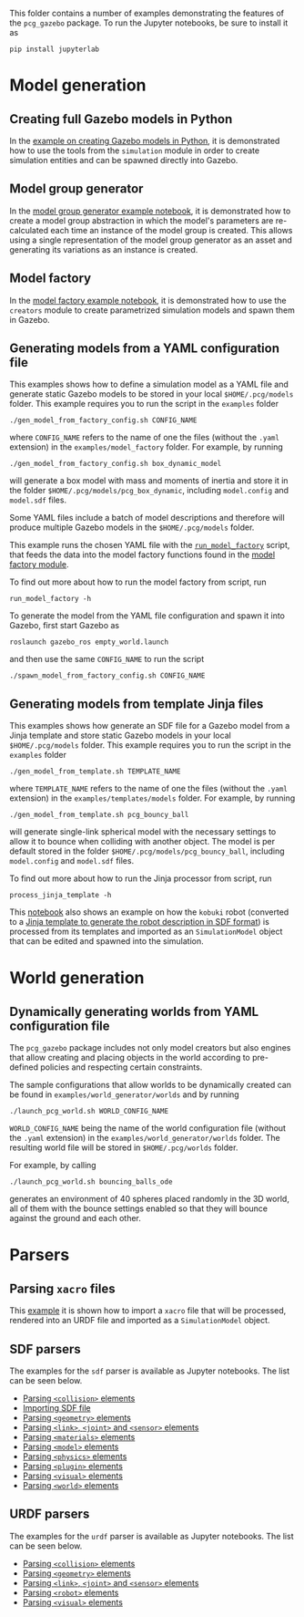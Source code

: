 This folder contains a number of examples demonstrating the features
of the `pcg_gazebo` package.
To run the Jupyter notebooks, be sure to install it as

```
pip install jupyterlab
```

# Model generation

## Creating full Gazebo models in Python

In the [example on creating Gazebo models in Python](https://github.com/boschresearch/pcg_gazebo/blob/master/examples/sim_creating_models_with_jupyter_notebooks.ipynb), it is demonstrated how to use the tools from the `simulation` module in order to create simulation entities and can be spawned directly into Gazebo.

## Model group generator

In the [model group generator example notebook](https://github.com/boschresearch/pcg_gazebo/blob/master/examples/sim_model_group_generators.ipynb), it is demonstrated how to create a model group abstraction in which the model's parameters are re-calculated each time an instance of the model group is created. 
This allows using a single representation of the model group generator as an asset and generating its variations as an instance is created.

## Model factory

In the [model factory example notebook](https://github.com/boschresearch/pcg_gazebo/blob/master/examples/sim_model_factory.ipynb), it is demonstrated how to use the `creators` module to create parametrized simulation models and spawn them in Gazebo.

## Generating models from a YAML configuration file

This examples shows how to define a simulation model as a YAML file
and generate static Gazebo models to be stored in your local `$HOME/.pcg/models`
folder.
This example requires you to run the script in the `examples` folder

```
./gen_model_from_factory_config.sh CONFIG_NAME
``` 
 
where `CONFIG_NAME` refers to the name of one the files (without the `.yaml` 
extension) in the `examples/model_factory` folder.
For example, by running

```
./gen_model_from_factory_config.sh box_dynamic_model
```

will generate a box model with mass and moments of inertia and store it in
the folder `$HOME/.pcg/models/pcg_box_dynamic`, including `model.config` and 
`model.sdf` files.

Some YAML files include a batch of model descriptions and therefore will
produce multiple Gazebo models in the `$HOME/.pcg/models` folder.

This example runs the chosen YAML file with the [`run_model_factory`](https://github.com/boschresearch/pcg_gazebo/blob/master/scripts/run_model_factory) script,
that feeds the data into the model factory functions found in the [model factory module](https://github.com/boschresearch/pcg_gazebo/blob/master/pcg_gazebo/generators/creators.py).

To find out more about how to run the model factory from script, run

```
run_model_factory -h
```

To generate the model from the YAML file configuration and spawn it into 
Gazebo, first start Gazebo as

```
roslaunch gazebo_ros empty_world.launch
```

and then use the same `CONFIG_NAME` to run the script

```
./spawn_model_from_factory_config.sh CONFIG_NAME
```

## Generating models from template Jinja files

This examples shows how generate an SDF file for a Gazebo model
from a Jinja template and store static Gazebo models in your local 
`$HOME/.pcg/models` folder.
This example requires you to run the script in the `examples` folder

```
./gen_model_from_template.sh TEMPLATE_NAME
``` 
 
where `TEMPLATE_NAME` refers to the name of one the files (without the `.yaml` 
extension) in the `examples/templates/models` folder.
For example, by running

```
./gen_model_from_template.sh pcg_bouncy_ball
```

will generate single-link spherical model with the necessary settings to allow
it to bounce when colliding with another object.
The model is per default stored in the folder `$HOME/.pcg/models/pcg_bouncy_ball`, including `model.config` and `model.sdf` files.

To find out more about how to run the Jinja processor from script, run

```
process_jinja_template -h
```

This [notebook](https://github.com/boschresearch/pcg_gazebo/blob/master/examples/sim_inspect_robot_description.ipynb) also shows an example on how the `kobuki` robot (converted to a [Jinja template to generate the robot description in SDF format](https://github.com/boschresearch/pcg_gazebo/blob/master/examples/robot_description/kobuki/sdf/kobuki.sdf.jinja)) is processed from its templates and imported as an `SimulationModel` object that can be edited and spawned into the simulation.

# World generation

## Dynamically generating worlds from YAML configuration file

The `pcg_gazebo` package includes not only model creators but also engines
that allow creating and placing objects in the world according to pre-defined
policies and respecting certain constraints.

The sample configurations that allow worlds to be dynamically created can be found
in `examples/world_generator/worlds` and by running 

```
./launch_pcg_world.sh WORLD_CONFIG_NAME
```

`WORLD_CONFIG_NAME` being the name of the world configuration file (without the `.yaml` extension) in the `examples/world_generator/worlds` folder.
The resulting world file will be stored in `$HOME/.pcg/worlds` folder.

For example, by calling

```
./launch_pcg_world.sh bouncing_balls_ode
```

generates an environment of 40 spheres placed randomly in the 3D world, all 
of them with the bounce settings enabled so that they will bounce against
the ground and each other.

# Parsers

## Parsing `xacro` files

This [example](https://github.com/boschresearch/pcg_gazebo/blob/master/examples/sim_inspect_robot_description.ipynb) it is shown how to import a `xacro` file that will be processed, rendered into an URDF file and imported as a `SimulationModel` object.

## SDF parsers

The examples for the `sdf` parser is available as Jupyter notebooks.
The list can be seen below.

* [Parsing `<collision>` elements](https://github.com/boschresearch/pcg_gazebo/blob/master/examples/sdf_parser_collisions.ipynb)
* [Importing SDF file](https://github.com/boschresearch/pcg_gazebo/blob/master/examples/sdf_parser_convert_from_sdf_file.ipynb)
* [Parsing `<geometry>` elements](https://github.com/boschresearch/pcg_gazebo/blob/master/examples/sdf_parser_geometries.ipynb)
* [Parsing `<link>`, `<joint>` and `<sensor>` elements](https://github.com/boschresearch/pcg_gazebo/blob/master/examples/sdf_parser_links_joints_sensors.ipynb)
* [Parsing `<materials>` elements](https://github.com/boschresearch/pcg_gazebo/blob/master/examples/sdf_parser_materials.ipynb)
* [Parsing `<model>` elements](https://github.com/boschresearch/pcg_gazebo/blob/master/examples/sdf_parser_models.ipynb)
* [Parsing `<physics>` elements](https://github.com/boschresearch/pcg_gazebo/blob/master/examples/sdf_parser_physics_engines.ipynb)
* [Parsing `<plugin>` elements](https://github.com/boschresearch/pcg_gazebo/blob/master/examples/sdf_parser_plugins.ipynb)
* [Parsing `<visual>` elements](https://github.com/boschresearch/pcg_gazebo/blob/master/examples/sdf_parser_visuals.ipynb)
* [Parsing `<world>` elements](https://github.com/boschresearch/pcg_gazebo/blob/master/examples/sdf_parser_world.ipynb)

## URDF parsers

The examples for the `urdf` parser is available as Jupyter notebooks.
The list can be seen below.

* [Parsing `<collision>` elements](https://github.com/boschresearch/pcg_gazebo/blob/master/examples/urdf_parser_collision.ipynb)
* [Parsing `<geometry>` elements](https://github.com/boschresearch/pcg_gazebo/blob/master/examples/urdf_parser_geometries.ipynb)
* [Parsing `<link>`, `<joint>` and `<sensor>` elements](https://github.com/boschresearch/pcg_gazebo/blob/master/examples/urdf_parser_links_joints_sensors.ipynb)
* [Parsing `<robot>` elements](https://github.com/boschresearch/pcg_gazebo/blob/master/examples/urdf_parser_robots.ipynb)
* [Parsing `<visual>` elements](https://github.com/boschresearch/pcg_gazebo/blob/master/examples/urdf_parser_visual.ipynb)